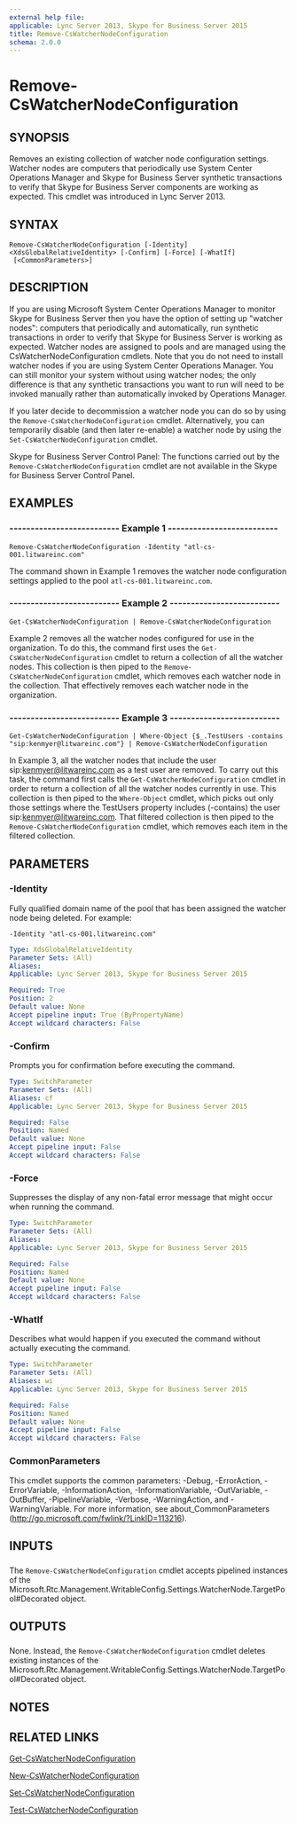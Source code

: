 ```yaml
---
external help file: 
applicable: Lync Server 2013, Skype for Business Server 2015
title: Remove-CsWatcherNodeConfiguration
schema: 2.0.0
---
```


# Remove-CsWatcherNodeConfiguration

## SYNOPSIS
Removes an existing collection of watcher node configuration settings.
Watcher nodes are computers that periodically use System Center Operations Manager and Skype for Business Server synthetic transactions to verify that Skype for Business Server components are working as expected.
This cmdlet was introduced in Lync Server 2013.


## SYNTAX

```
Remove-CsWatcherNodeConfiguration [-Identity] <XdsGlobalRelativeIdentity> [-Confirm] [-Force] [-WhatIf]
 [<CommonParameters>]
```

## DESCRIPTION
If you are using Microsoft System Center Operations Manager to monitor Skype for Business Server then you have the option of setting up "watcher nodes": computers that periodically and automatically, run synthetic transactions in order to verify that Skype for Business Server is working as expected.
Watcher nodes are assigned to pools and are managed using the CsWatcherNodeConfiguration cmdlets.
Note that you do not need to install watcher nodes if you are using System Center Operations Manager.
You can still monitor your system without using watcher nodes; the only difference is that any synthetic transactions you want to run will need to be invoked manually rather than automatically invoked by Operations Manager.

If you later decide to decommission a watcher node you can do so by using the `Remove-CsWatcherNodeConfiguration` cmdlet.
Alternatively, you can temporarily disable (and then later re-enable) a watcher node by using the `Set-CsWatcherNodeConfiguration` cmdlet.

Skype for Business Server Control Panel: The functions carried out by the `Remove-CsWatcherNodeConfiguration` cmdlet are not available in the Skype for Business Server Control Panel.


## EXAMPLES

### -------------------------- Example 1 --------------------------
```
Remove-CsWatcherNodeConfiguration -Identity "atl-cs-001.litwareinc.com"
```

The command shown in Example 1 removes the watcher node configuration settings applied to the pool `atl-cs-001.litwareinc.com`.


### -------------------------- Example 2 --------------------------
```
Get-CsWatcherNodeConfiguration | Remove-CsWatcherNodeConfiguration
```

Example 2 removes all the watcher nodes configured for use in the organization.
To do this, the command first uses the `Get-CsWatcherNodeConfiguration` cmdlet to return a collection of all the watcher nodes.
This collection is then piped to the `Remove-CsWatcherNodeConfiguration` cmdlet, which removes each watcher node in the collection.
That effectively removes each watcher node in the organization.


### -------------------------- Example 3 --------------------------
```
Get-CsWatcherNodeConfiguration | Where-Object {$_.TestUsers -contains "sip:kenmyer@litwareinc.com"} | Remove-CsWatcherNodeConfiguration
```

In Example 3, all the watcher nodes that include the user sip:kenmyer@litwareinc.com as a test user are removed.
To carry out this task, the command first calls the `Get-CsWatcherNodeConfiguration` cmdlet in order to return a collection of all the watcher nodes currently in use.
This collection is then piped to the `Where-Object` cmdlet, which picks out only those settings where the TestUsers property includes (-contains) the user sip:kenmyer@litwareinc.com.
That filtered collection is then piped to the `Remove-CsWatcherNodeConfiguration` cmdlet, which removes each item in the filtered collection.


## PARAMETERS

### -Identity
Fully qualified domain name of the pool that has been assigned the watcher node being deleted.
For example:

`-Identity "atl-cs-001.litwareinc.com"`

```yaml
Type: XdsGlobalRelativeIdentity
Parameter Sets: (All)
Aliases: 
Applicable: Lync Server 2013, Skype for Business Server 2015

Required: True
Position: 2
Default value: None
Accept pipeline input: True (ByPropertyName)
Accept wildcard characters: False
```

### -Confirm
Prompts you for confirmation before executing the command.

```yaml
Type: SwitchParameter
Parameter Sets: (All)
Aliases: cf
Applicable: Lync Server 2013, Skype for Business Server 2015

Required: False
Position: Named
Default value: None
Accept pipeline input: False
Accept wildcard characters: False
```

### -Force
Suppresses the display of any non-fatal error message that might occur when running the command.

```yaml
Type: SwitchParameter
Parameter Sets: (All)
Aliases: 
Applicable: Lync Server 2013, Skype for Business Server 2015

Required: False
Position: Named
Default value: None
Accept pipeline input: False
Accept wildcard characters: False
```

### -WhatIf
Describes what would happen if you executed the command without actually executing the command.

```yaml
Type: SwitchParameter
Parameter Sets: (All)
Aliases: wi
Applicable: Lync Server 2013, Skype for Business Server 2015

Required: False
Position: Named
Default value: None
Accept pipeline input: False
Accept wildcard characters: False
```

### CommonParameters
This cmdlet supports the common parameters: -Debug, -ErrorAction, -ErrorVariable, -InformationAction, -InformationVariable, -OutVariable, -OutBuffer, -PipelineVariable, -Verbose, -WarningAction, and -WarningVariable. For more information, see about_CommonParameters (http://go.microsoft.com/fwlink/?LinkID=113216).

## INPUTS

###  
The `Remove-CsWatcherNodeConfiguration` cmdlet accepts pipelined instances of the Microsoft.Rtc.Management.WritableConfig.Settings.WatcherNode.TargetPool#Decorated object.

## OUTPUTS

###  
None.
Instead, the `Remove-CsWatcherNodeConfiguration` cmdlet deletes existing instances of the Microsoft.Rtc.Management.WritableConfig.Settings.WatcherNode.TargetPool#Decorated object.

## NOTES

## RELATED LINKS

[Get-CsWatcherNodeConfiguration](Get-CsWatcherNodeConfiguration.md)

[New-CsWatcherNodeConfiguration](New-CsWatcherNodeConfiguration.md)

[Set-CsWatcherNodeConfiguration](Set-CsWatcherNodeConfiguration.md)

[Test-CsWatcherNodeConfiguration](Test-CsWatcherNodeConfiguration.md)
